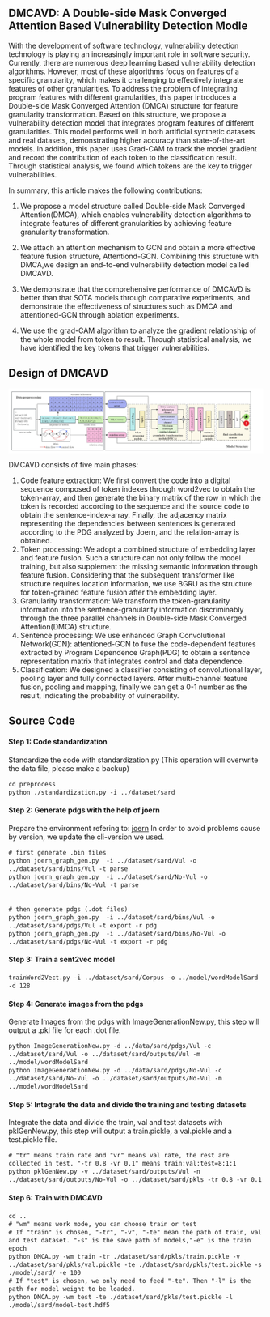 ## DMCAVD: A Double-side Mask Converged Attention Based Vulnerability Detection Modle

With the development of software technology, vulnerability detection technology 
is playing an increasingly important role in software security. Currently, there 
are numerous deep learning based vulnerability detection algorithms. However, 
most of these algorithms focus on features of a specific granularity, which makes 
it challenging to effectively integrate features of other granularities. To address 
the problem of integrating program features with different granularities, this paper 
introduces a Double-side Mask Converged Attention (DMCA) structure for feature 
granularity transformation. Based on this structure, we propose a vulnerability 
detection model that integrates program features of different granularities. This 
model performs well in both artificial synthetic datasets and real datasets, 
demonstrating higher accuracy than state-of-the-art models. In addition, this paper 
uses Grad-CAM to track the model gradient and record the contribution of each token 
to the classification result. Through statistical analysis, we found which tokens 
are the key to trigger vulnerabilities.

In summary, this article makes the following contributions:

1.  We propose a model structure called Double-side Mask Converged Attention(DMCA), 
which enables vulnerability detection algorithms to integrate features of different 
granularities by achieving feature granularity transformation.

2.  We attach an attention mechanism to GCN and obtain a more effective feature fusion 
structure, Attentiond-GCN. Combining this structure with DMCA,we design an end-to-end 
vulnerability detection model called DMCAVD.

3. We demonstrate that the comprehensive performance of DMCAVD is better than that SOTA 
models through comparative experiments, and demonstrate the effectiveness of structures 
such as DMCA and attentioned-GCN through ablation experiments.

4.  We use the grad-CAM algorithm to analyze the gradient relationship of the whole 
model from token to result.  Through statistical analysis, we have identified the key 
tokens that trigger vulnerabilities.

## Design of DMCAVD
 <img src="allmoduleprocess.jpg"  alt="image" align=center />

DMCAVD consists of five main phases:
1. Code feature extraction: We first convert the code into a digital sequence composed 
of token indexes through word2vec to obtain the token-array, and then generate the 
binary matrix of the row in which the token is recorded according to the sequence and 
the source code to obtain the sentence-index-array. Finally, the adjacency matrix 
representing the dependencies between sentences is generated according to the PDG 
analyzed by Joern, and the relation-array is obtained.
2. Token processing: We adopt a combined structure of embedding layer and feature fusion. 
Such a structure can not only follow the model training, but also supplement the missing 
semantic information through feature fusion. Considering that the subsequent transformer like 
structure requires location information, we use BGRU as the structure for token-grained feature 
fusion after the embedding layer.
3. Granularity transformation: We transform the token-granularity information into the 
sentence-granularity information discriminably through the three parallel channels in 
Double-side Mask Converged Attention(DMCA) structure.
4. Sentence processing: We use enhanced Graph Convolutional Network(GCN): attentioned-GCN 
to fuse the code-dependent features extracted by Program Dependence Graph(PDG) to obtain a 
sentence representation matrix that integrates control and data dependence.
5. Classification: We designed a classifier consisting of convolutional layer, pooling layer 
and fully connected layers. After multi-channel feature fusion, pooling and mapping, finally 
we can get a 0-1 number as the result, indicating the probability of vulnerability.

## Source Code

#### Step 1: Code standardization
Standardize the code with standardization.py (This operation will overwrite the data file, please make a backup)
```
cd preprocess
python ./standardization.py -i ../dataset/sard
```

#### Step 2: Generate pdgs with the help of joern
Prepare the environment refering to: [joern](https://github.com/joernio/joern)
In order to avoid problems cause by version, we update the cli-version we used.
```
# first generate .bin files
python joern_graph_gen.py  -i ../dataset/sard/Vul -o ../dataset/sard/bins/Vul -t parse
python joern_graph_gen.py  -i ../dataset/sard/No-Vul -o ../dataset/sard/bins/No-Vul -t parse


# then generate pdgs (.dot files)
python joern_graph_gen.py  -i ../dataset/sard/bins/Vul -o ../dataset/sard/pdgs/Vul -t export -r pdg
python joern_graph_gen.py  -i ../dataset/sard/bins/No-Vul -o ../dataset/sard/pdgs/No-Vul -t export -r pdg
```

#### Step 3: Train a sent2vec model
```
trainWord2Vect.py -i ../dataset/sard/Corpus -o ../model/wordModelSard -d 128
```

#### Step 4: Generate images from the pdgs
Generate Images from the pdgs with ImageGenerationNew.py, this step will output a .pkl file for each .dot file.
```
python ImageGenerationNew.py -d ../data/sard/pdgs/Vul -c ../dataset/sard/Vul -o ../dataset/sard/outputs/Vul -m ../model/wordModelSard
python ImageGenerationNew.py -d ../data/sard/pdgs/No-Vul -c ../dataset/sard/No-Vul -o ../dataset/sard/outputs/No-Vul -m ../model/wordModelSard
```

#### Step 5: Integrate the data and divide the training and testing datasets
Integrate the data and divide the train, val and test datasets with pklGenNew.py, this step will output a train.pickle, a val.pickle and a test.pickle file.
```
# "tr" means train rate and "vr" means val rate, the rest are collected in test. "-tr 0.8 -vr 0.1" means train:val:test=8:1:1
python pklGenNew.py -v ../dataset/sard/outputs/Vul -n ../dataset/sard/outputs/No-Vul -o ../dataset/sard/pkls -tr 0.8 -vr 0.1
```

#### Step 6: Train with DMCAVD
```
cd ..
# "wm" means work mode, you can choose train or test
# If "train" is chosen, "-tr", "-v", "-te" mean the path of train, val and test dataset. "-s" is the save path of models,"-e" is the train epoch
python DMCA.py -wm train -tr ./dataset/sard/pkls/train.pickle -v ../dataset/sard/pkls/val.pickle -te ./dataset/sard/pkls/test.pickle -s ./model/sard/ -e 100
# If "test" is chosen, we only need to feed "-te". Then "-l" is the path for model weight to be loaded.
python DMCA.py -wm test -te ./dataset/sard/pkls/test.pickle -l ./model/sard/model-test.hdf5
```

